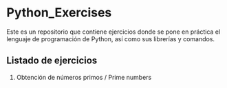 # Python_Exercises
Este es un repositorio que contiene ejercicios donde se pone en práctica el lenguaje de programación de Python, así como sus librerías y comandos.
##  Listado de ejercicios
01. Obtención de números primos / Prime numbers
